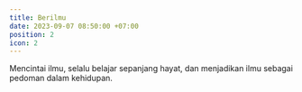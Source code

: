 ```yaml
---
title: Berilmu
date: 2023-09-07 08:50:00 +07:00
position: 2
icon: 2
---
```

Mencintai ilmu, selalu belajar sepanjang hayat, dan menjadikan ilmu sebagai pedoman dalam kehidupan.